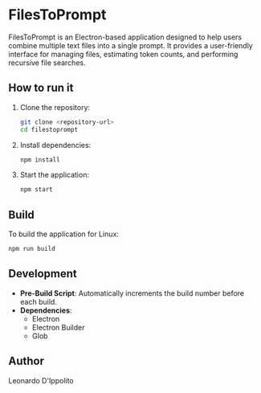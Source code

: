 # FilesToPrompt

FilesToPrompt is an Electron-based application designed to help users combine multiple text files into a single prompt. It provides a user-friendly interface for managing files, estimating token counts, and performing recursive file searches.

## How to run it

1. Clone the repository:
   ```bash
   git clone <repository-url>
   cd filestoprompt
   ```
2. Install dependencies:
   ```bash
   npm install
   ```
3. Start the application:
   ```bash
   npm start
   ```

## Build

To build the application for Linux:
```bash
npm run build
```

## Development

- **Pre-Build Script**: Automatically increments the build number before each build.
- **Dependencies**:
  - Electron
  - Electron Builder
  - Glob

## Author

Leonardo D'Ippolito